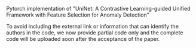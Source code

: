 Pytorch implementation of "UniNet: A Contrastive Learning-guided Unified Framework with Feature Selection for Anomaly Detection"

To avoid including the external link or information that can identify the authors in the code, we now provide partial code only and the complete code will be uploaded soon after the acceptance of the paper.
